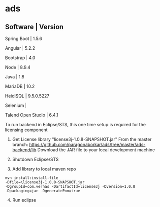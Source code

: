 # ads

Software | Version 
---------------------
Spring Boot         | 1.5.6

Angular             | 5.2.2 

Bootstrap           | 4.0

Node                | 8.9.4 

Java                | 1.8 

MariaDB             | 10.2 

HeidiSQL            | 9.5.0.5227 

Selenium            | 

Talend Open Studio  | 6.4.1


 



To run backend in Eclipse/STS, this one time setup is required for the licensing component

1. Get License library "license3j-1.0.8-SNAPSHOT.jar"
From the master branch:
https://github.com/paragonaborkar/ads/tree/master/ads-backend/lib 
Download the JAR file to your local development machine

2. Shutdown Eclipse/STS

3. Add library to local maven repo

<code>mvn install:install-file -Dfile=<your jar location>\license3j-1.0.8-SNAPSHOT.jar -DgroupId=com.verhas -DartifactId=license3j  -Dversion=1.0.8 -Dpackaging=jar -DgeneratePom=true</code>
  
4. Run eclipse
  

